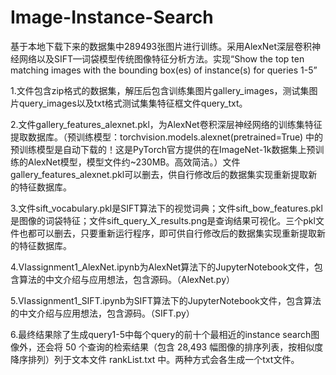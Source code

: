 # Image-Instance-Search
基于本地下载下来的数据集中289493张图片进行训练。采用AlexNet深层卷积神经网络以及SIFT—词袋模型传统图像特征分析方法。实现“Show the top ten matching images with the bounding box(es) of instance(s) for queries 1-5”

1.文件包含zip格式的数据集，解压后包含训练集图片gallery_images，测试集图片query_images以及txt格式测试集集特征框文件query_txt。

2.文件gallery_features_alexnet.pkl，为AlexNet卷积深层神经网络的训练集特征提取数据库。（预训练模型：torchvision.models.alexnet(pretrained=True) 中的预训练模型是自动下载的！这是PyTorch官方提供的在ImageNet-1k数据集上预训练的AlexNet模型，模型文件约~230MB。高效简洁。）文件gallery_features_alexnet.pkl可以删去，供自行修改后的数据集实现重新提取新的特征数据库。

3.文件sift_vocabulary.pkl是SIFT算法下的视觉词典；文件sift_bow_features.pkl是图像的词袋特征；文件sift_query_X_results.png是查询结果可视化。三个pkl文件也都可以删去，只要重新运行程序，即可供自行修改后的数据集实现重新提取新的特征数据库。

4.VIassignment1_AlexNet.ipynb为AlexNet算法下的JupyterNotebook文件，包含算法的中文介绍与应用想法，包含源码。（AlexNet.py）

5.VIassignment1_SIFT.ipynb为SIFT算法下的JupyterNotebook文件，包含算法的中文介绍与应用想法，包含源码。（SIFT.py）

6.最终结果除了生成query1-5中每个query的前十个最相近的instance search图像外，还会将 50 个查询的检索结果（包含 28,493 幅图像的排序列表，按相似度降序排列）列于文本文件 rankList.txt 中。两种方式会各生成一个txt文件。
